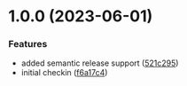 # 1.0.0 (2023-06-01)


### Features

* added semantic release support ([521c295](https://github.com/chiragd03/nx-demo/commit/521c295a0480e996db06918f0eab29c55367c77e))
* initial checkin ([f6a17c4](https://github.com/chiragd03/nx-demo/commit/f6a17c418a31fcd5b8732d4791756b7ba46627b1))
